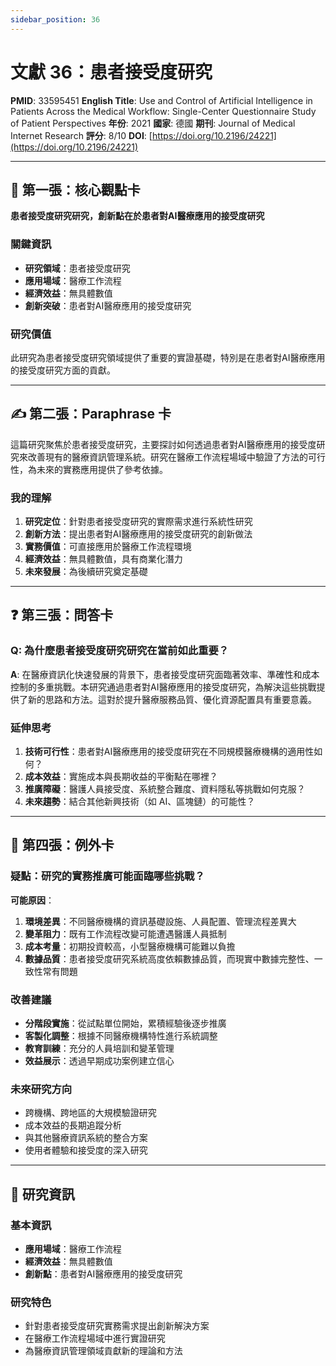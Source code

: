 ```yaml
---
sidebar_position: 36
---
```


# 文獻 36：患者接受度研究

**PMID**: 33595451
**English Title**: Use and Control of Artificial Intelligence in Patients Across the Medical Workflow: Single-Center Questionnaire Study of Patient Perspectives
**年份**: 2021
**國家**: 德國
**期刊**: Journal of Medical Internet Research
**評分**: 8/10
**DOI**: [https://doi.org/10.2196/24221](https://doi.org/10.2196/24221)

---

## 📌 第一張：核心觀點卡

**患者接受度研究研究，創新點在於患者對AI醫療應用的接受度研究**

### 關鍵資訊
- **研究領域**：患者接受度研究
- **應用場域**：醫療工作流程
- **經濟效益**：無具體數值
- **創新突破**：患者對AI醫療應用的接受度研究

### 研究價值
此研究為患者接受度研究領域提供了重要的實證基礎，特別是在患者對AI醫療應用的接受度研究方面的貢獻。

---

## ✍️ 第二張：Paraphrase 卡

這篇研究聚焦於患者接受度研究，主要探討如何透過患者對AI醫療應用的接受度研究來改善現有的醫療資訊管理系統。研究在醫療工作流程場域中驗證了方法的可行性，為未來的實務應用提供了參考依據。

### 我的理解
1. **研究定位**：針對患者接受度研究的實際需求進行系統性研究
2. **創新方法**：提出患者對AI醫療應用的接受度研究的創新做法
3. **實務價值**：可直接應用於醫療工作流程環境
4. **經濟效益**：無具體數值，具有商業化潛力
5. **未來發展**：為後續研究奠定基礎

---

## ❓ 第三張：問答卡

### Q: 為什麼患者接受度研究研究在當前如此重要？

**A**: 在醫療資訊化快速發展的背景下，患者接受度研究面臨著效率、準確性和成本控制的多重挑戰。本研究通過患者對AI醫療應用的接受度研究，為解決這些挑戰提供了新的思路和方法。這對於提升醫療服務品質、優化資源配置具有重要意義。

### 延伸思考
1. **技術可行性**：患者對AI醫療應用的接受度研究在不同規模醫療機構的適用性如何？
2. **成本效益**：實施成本與長期收益的平衡點在哪裡？
3. **推廣障礙**：醫護人員接受度、系統整合難度、資料隱私等挑戰如何克服？
4. **未來趨勢**：結合其他新興技術（如 AI、區塊鏈）的可能性？

---

## 🤔 第四張：例外卡

### 疑點：研究的實務推廣可能面臨哪些挑戰？

**可能原因**：
1. **環境差異**：不同醫療機構的資訊基礎設施、人員配置、管理流程差異大
2. **變革阻力**：既有工作流程改變可能遭遇醫護人員抵制
3. **成本考量**：初期投資較高，小型醫療機構可能難以負擔
4. **數據品質**：患者接受度研究系統高度依賴數據品質，而現實中數據完整性、一致性常有問題

### 改善建議
- **分階段實施**：從試點單位開始，累積經驗後逐步推廣
- **客製化調整**：根據不同醫療機構特性進行系統調整
- **教育訓練**：充分的人員培訓和變革管理
- **效益展示**：透過早期成功案例建立信心

### 未來研究方向
- 跨機構、跨地區的大規模驗證研究
- 成本效益的長期追蹤分析
- 與其他醫療資訊系統的整合方案
- 使用者體驗和接受度的深入研究

---

## 📄 研究資訊

### 基本資訊
- **應用場域**：醫療工作流程
- **經濟效益**：無具體數值
- **創新點**：患者對AI醫療應用的接受度研究

### 研究特色
- 針對患者接受度研究實務需求提出創新解決方案
- 在醫療工作流程場域中進行實證研究
- 為醫療資訊管理領域貢獻新的理論和方法
